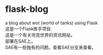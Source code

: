# flask-blog    
a blog about wot (world of tanks) using Flask     
这是一个Flask练手项目.      
这是一个有关坦克世界的资讯网站。    
部署在SAE上。   
SAE有一些独有的问题。查看SAE分支来查看。   
